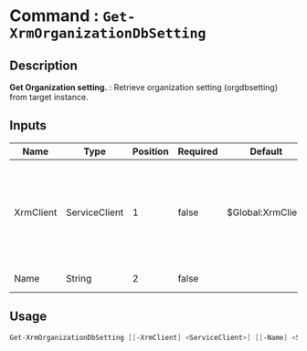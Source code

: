 ﻿# Command : `Get-XrmOrganizationDbSetting` 

## Description

**Get Organization setting.** : Retrieve organization setting (orgdbsetting) from target instance.

## Inputs

Name|Type|Position|Required|Default|Description
----|----|--------|--------|-------|-----------
XrmClient|ServiceClient|1|false|$Global:XrmClient|Xrm connector initialized to target instance. Use latest one by default. (Dataverse ServiceClient)
Name|String|2|false||Setting name to retrieve.


## Usage

```Powershell 
Get-XrmOrganizationDbSetting [[-XrmClient] <ServiceClient>] [[-Name] <String>] [<CommonParameters>]
``` 


